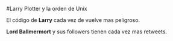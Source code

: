 #Larry Plotter y la orden de Unix


El código de **Larry** cada vez de vuelve mas peligroso.

**Lord Ballmermort** y sus followers tienen cada vez mas retweets.
